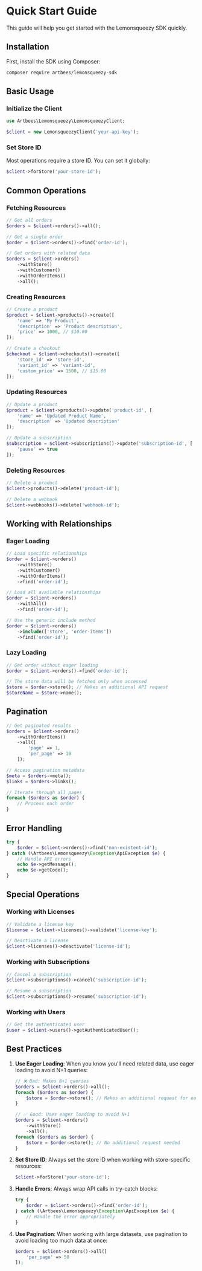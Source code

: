# Quick Start Guide

This guide will help you get started with the Lemonsqueezy SDK quickly.

## Installation

First, install the SDK using Composer:

```bash
composer require artbees/lemonsqueezy-sdk
```

## Basic Usage

### Initialize the Client

```php
use Artbees\Lemonsqueezy\LemonsqueezyClient;

$client = new LemonsqueezyClient('your-api-key');
```

### Set Store ID

Most operations require a store ID. You can set it globally:

```php
$client->forStore('your-store-id');
```

## Common Operations

### Fetching Resources

```php
// Get all orders
$orders = $client->orders()->all();

// Get a single order
$order = $client->orders()->find('order-id');

// Get orders with related data
$orders = $client->orders()
    ->withStore()
    ->withCustomer()
    ->withOrderItems()
    ->all();
```

### Creating Resources

```php
// Create a product
$product = $client->products()->create([
    'name' => 'My Product',
    'description' => 'Product description',
    'price' => 1000, // $10.00
]);

// Create a checkout
$checkout = $client->checkouts()->create([
    'store_id' => 'store-id',
    'variant_id' => 'variant-id',
    'custom_price' => 1500, // $15.00
]);
```

### Updating Resources

```php
// Update a product
$product = $client->products()->update('product-id', [
    'name' => 'Updated Product Name',
    'description' => 'Updated description'
]);

// Update a subscription
$subscription = $client->subscriptions()->update('subscription-id', [
    'pause' => true
]);
```

### Deleting Resources

```php
// Delete a product
$client->products()->delete('product-id');

// Delete a webhook
$client->webhooks()->delete('webhook-id');
```

## Working with Relationships

### Eager Loading

```php
// Load specific relationships
$order = $client->orders()
    ->withStore()
    ->withCustomer()
    ->withOrderItems()
    ->find('order-id');

// Load all available relationships
$order = $client->orders()
    ->withAll()
    ->find('order-id');

// Use the generic include method
$order = $client->orders()
    ->include(['store', 'order-items'])
    ->find('order-id');
```

### Lazy Loading

```php
// Get order without eager loading
$order = $client->orders()->find('order-id');

// The store data will be fetched only when accessed
$store = $order->store(); // Makes an additional API request
$storeName = $store->name();
```

## Pagination

```php
// Get paginated results
$orders = $client->orders()
    ->withOrderItems()
    ->all([
        'page' => 1,
        'per_page' => 10
    ]);

// Access pagination metadata
$meta = $orders->meta();
$links = $orders->links();

// Iterate through all pages
foreach ($orders as $order) {
    // Process each order
}
```

## Error Handling

```php
try {
    $order = $client->orders()->find('non-existent-id');
} catch (\Artbees\Lemonsqueezy\Exception\ApiException $e) {
    // Handle API errors
    echo $e->getMessage();
    echo $e->getCode();
}
```

## Special Operations

### Working with Licenses

```php
// Validate a license key
$license = $client->licenses()->validate('license-key');

// Deactivate a license
$client->licenses()->deactivate('license-id');
```

### Working with Subscriptions

```php
// Cancel a subscription
$client->subscriptions()->cancel('subscription-id');

// Resume a subscription
$client->subscriptions()->resume('subscription-id');
```

### Working with Users

```php
// Get the authenticated user
$user = $client->users()->getAuthenticatedUser();
```

## Best Practices

1. **Use Eager Loading**: When you know you'll need related data, use eager loading to avoid N+1 queries:

   ```php
   // ❌ Bad: Makes N+1 queries
   $orders = $client->orders()->all();
   foreach ($orders as $order) {
       $store = $order->store(); // Makes an additional request for each order
   }

   // ✅ Good: Uses eager loading to avoid N+1
   $orders = $client->orders()
       ->withStore()
       ->all();
   foreach ($orders as $order) {
       $store = $order->store(); // No additional request needed
   }
   ```

2. **Set Store ID**: Always set the store ID when working with store-specific resources:

   ```php
   $client->forStore('your-store-id');
   ```

3. **Handle Errors**: Always wrap API calls in try-catch blocks:

   ```php
   try {
       $order = $client->orders()->find('order-id');
   } catch (\Artbees\Lemonsqueezy\Exception\ApiException $e) {
       // Handle the error appropriately
   }
   ```

4. **Use Pagination**: When working with large datasets, use pagination to avoid loading too much data at once:
   ```php
   $orders = $client->orders()->all([
       'per_page' => 50
   ]);
   ```
